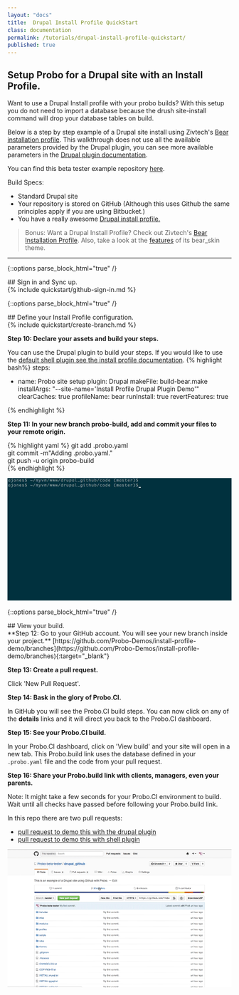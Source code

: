 ```yaml
---
layout: "docs"
title:  Drupal Install Profile QuickStart
class: documentation
permalink: /tutorials/drupal-install-profile-quickstart/
published: true
---
```


## Setup Probo for a Drupal site with an Install Profile.
Want to use a Drupal Install profile with your probo builds? With this setup you do not need to import a database because the drush site-install command will drop your database tables on build.

Below is a step by step example of a Drupal site install using Zivtech's [Bear installation profile](https://www.drupal.org/project/bear). This walkthrough does not use all the available parameters provided by the Drupal plugin, you can see more available parameters in the [Drupal plugin documentation](/plugins/drupal-plugin/ "Drupal plugin Documentation").

You can find this beta tester example repository [here](https://github.com/Probo-Demos/install-profile-demo).

Build Specs:

* Standard Drupal site
* Your repository is stored on GitHub (Although this uses Github the same principles apply if you are using Bitbucket.)
* You have a really awesome [Drupal install profile.](https://www.drupal.org/node/306267)

> Bonus: Want a Drupal Install Profile? Check out Zivtech's [Bear Installation Profile](https://www.drupal.org/project/bear). Also, take a look at the [features](http://bear.zivtech.com/features) of its bear_skin theme.

----

{::options parse_block_html="true" /}
<div class="dropdown drop-click">
## Sign in and Sync up.
<div class="drop-inner">
{% include quickstart/github-sign-in.md %}
</div>
</div>

{::options parse_block_html="true" /}
<div class="dropdown drop-click open">
## Define your Install Profile configuration.
<div class="drop-inner">
{% include quickstart/create-branch.md %}

**Step 10: Declare your assets and build your steps.**

You can use the Drupal plugin to build your steps. If you would like to use the [default shell plugin see the install profile documentation](/drupal/install-profile/).
{% highlight bash%}
steps:
  - name: Probo site setup
    plugin: Drupal
    makeFile: build-bear.make
    installArgs: "--site-name='Install Profile Drupal Plugin Demo'"
    clearCaches: true
    profileName: bear
    runInstall: true
    revertFeatures: true

{% endhighlight %}


**Step 11: In your new branch probo-build, add and commit your files to your remote origin.**

{% highlight yaml %}
git add .probo.yaml  
 git commit -m"Adding .probo.yaml."  
 git push -u origin probo-build   
{% endhighlight %}

<img src='/images/git-create-branch.gif' alt='Add your Probo.CI Configuration' class='docs-gif'>
</div>
</div>

{::options parse_block_html="true" /}
<div class="dropdown drop-click">
## View your build.
<div class="drop-inner">
**Step 12: Go to your GitHub account. You will see your new branch inside your project.**
[https://github.com/Probo-Demos/install-profile-demo/branches](https://github.com/Probo-Demos/install-profile-demo/branches){:target="_blank"}


**Step 13: Create a pull request.**  

Click 'New Pull Request'.   

**Step 14: Bask in the glory of Probo.CI.**  

In GitHub you will see the Probo.CI build steps. You can now click on any of the **details** links and it will direct you back to the Probo.CI dashboard.

**Step 15: See your Probo.CI build.**  

In your Probo.CI dashboard, click on 'View build' and your site will open in a new tab. This Probo.build link uses the database defined in your `.probo.yaml` file and the code from your pull request.

**Step 16: Share your Probo.build link with clients, managers, even your parents.**

Note: It might take a few seconds for your Probo.CI environment to build. Wait until all checks have passed before following your Probo.build link.    

  In this repo there are two pull requests:  

  * [pull request to demo this with the drupal plugin](https://github.com/Probo-Demos/install-profile-demo/pull/2)   
  * [pull request to demo this with shell plugin](https://github.com/Probo-Demos/install-profile-demo/pull/1)  

<img src='/images/probo-build.gif' alt='Probo.CI build Gif' class='docs-gif'>
</div>
</div>
